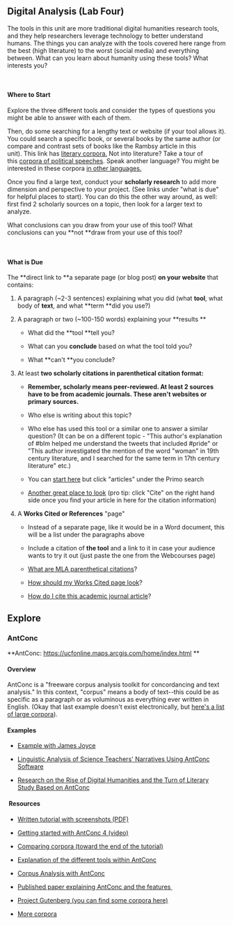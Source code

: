## Digital Analysis (Lab Four)

The tools in this unit are more traditional digital humanities research
tools, and they help researchers leverage technology to better
understand humans. The things you can analyze with the tools covered
here range from the best (high literature) to the worst (social media)
and everything between. What can you learn about humanity using these
tools? What interests you?

 

#### Where to Start

Explore the three different tools and consider the types of questions
you might be able to answer with each of them.

Then, do some searching for a lengthy text or website (if your tool
allows it). You could search a specific book, or several books by the
same author (or compare and contrast sets of books like the Rambsy
article in this unit). This link has [literary
corpora.](https://www.clarin.eu/resource-families/literary-corpora) Not
into literature? Take a tour of this [corpora of political
speeches](https://digital.lib.hkbu.edu.hk/corpus/). Speak another
language? You might be interested in these corpora [in other
languages.](https://en.wikipedia.org/wiki/List_of_text_corpora)

Once you find a large text, conduct your **scholarly research** to add
more dimension and perspective to your project. (See links under \"what
is due\" for helpful places to start). You can do this the other way
around, as well: first find 2 scholarly sources on a topic, then look
for a larger text to analyze.

What conclusions can you draw from your use of this tool? What
conclusions can you **not **draw from your use of this tool?

 

#### What is Due

The **direct link to **a separate page (or blog post) **on your
website** that contains:

1.  A paragraph (\~2-3 sentences) explaining what you did
    (what **tool**, what body of **text**, and what **term **did you
    use?)

2.  A paragraph or two (\~100-150 words) explaining your **results **

    -   What did the **tool **tell you?

    -   What can you **conclude** based on what the tool told you?

    -   What **can\'t **you conclude?

3.  At least **two scholarly citations in parenthetical citation
    format:**

    -   **Remember, scholarly means peer-reviewed. At least 2 sources
        have to be from academic journals. These aren\'t websites or
        primary sources.**

    -   Who else is writing about this topic? 

    -   Who else has used this tool or a similar one to answer a similar
        question? (It can be on a different topic - \"This author\'s
        explanation of #blm helped me understand the tweets that
        included #pride\" or \"This author investigated the mention of
        the word \"woman\" in 19th century literature, and I searched
        for the same term in 17th century literature\" etc.)

    -   You can [start here](https://library.ucf.edu/) but click
        \"articles\" under the Primo search

    -   [Another great place to
        look](https://guides.ucf.edu/database/AcademicSearchPremier) (pro
        tip: click \"Cite\" on the right hand side once you find your
        article in here for the citation information)

4.  A **Works Cited or References** \"page\"

    -   Instead of a separate page, like it would be in a Word document,
        this will be a list under the paragraphs above

    -   Include a citation of **the tool** and a link to it in case your
        audience wants to try it out (just paste the one from the
        Webcourses page)

    -   [What are MLA parenthetical
        citations](https://owl.purdue.edu/owl/research_and_citation/mla_style/mla_formatting_and_style_guide/mla_in_text_citations_the_basics.html)?

    -   [How should my Works Cited page
        look](https://owl.purdue.edu/owl/research_and_citation/mla_style/mla_formatting_and_style_guide/mla_sample_works_cited_page.html)?

    -   [How do I cite this academic journal
        article](https://libguides.sccsc.edu/MLA/journalarticle)?

## Explore

### AntConc

**AntConc: <https://ucfonline.maps.arcgis.com/home/index.html> **

#### Overview

AntConc is a \"freeware corpus analysis toolkit for concordancing and
text analysis.\" In this context, \"corpus\" means a body of text\--this
could be as specific as a paragraph or as voluminous as everything ever
written in English. (Okay that last example doesn\'t exist
electronically, but [here\'s a list of large
corpora](https://guides.lib.uw.edu/c.php?g=371295&p=2509735#:~:text=%22The%20COCA%20is%20the%20largest,%2C%20newspapers%2C%20and%20academic%20texts.)).

#### Examples

-   [Example with James
    Joyce](https://hecc.ubc.ca/quantitative-textual-analysis/qta-practice/antconc-the-place-to-start/)

-   [Linguistic Analysis of Science Teachers\' Narratives Using AntConc
    Software](https://www.igi-global.com/chapter/linguistic-analysis-of-science-teachers-narratives-using-antconc-software/303043)

-   [Research on the Rise of Digital Humanities and the Turn of Literary
    Study Based on
    AntConc](https://ieeexplore.ieee.org/abstract/document/9752732)

####  Resources

-   [Written tutorial with screenshots
    (PDF)](http://www.laurenceanthony.net/software/antconc/resources/help_AntConc321_english.pdf)

-   [Getting started with AntConc 4
    (video)](https://www.youtube.com/watch?v=br3v9rQKpyo)

-   [Comparing corpora (toward the end of the
    tutorial)](https://programminghistorian.org/en/lessons/corpus-analysis-with-antconc)

-   [Explanation of the different tools within
    AntConc](https://www.researchgate.net/publication/341362186_Corpus_Analysis_with_Antconc)

-   [Corpus Analysis with
    AntConc](https://programminghistorian.org/en/lessons/corpus-analysis-with-antconc)

-   [Published paper explaining AntConc and the
    features ](https://citeseerx.ist.psu.edu/document?repid=rep1&type=pdf&doi=8fcf61b24235fd4866993ac2cee72e92f100a9b1)

-   [Project Gutenberg (you can find some corpora
    here)](https://www.gutenberg.org/)

-   [More
    corpora](https://guides.lib.uw.edu/c.php?g=371295&p=2509735#:~:text=%22The%20COCA%20is%20the%20largest,%2C%20newspapers%2C%20and%20academic%20texts.)
